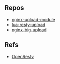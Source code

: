 
## Repos

- [nginx-upload-module](https://github.com/fdintino/nginx-upload-module)
- [lua-resty-upload](https://github.com/openresty/lua-resty-upload)
- [nginx-big-upload](https://github.com/pgaertig/nginx-big-upload)

## Refs

- [OpenResty](http://openresty.org)